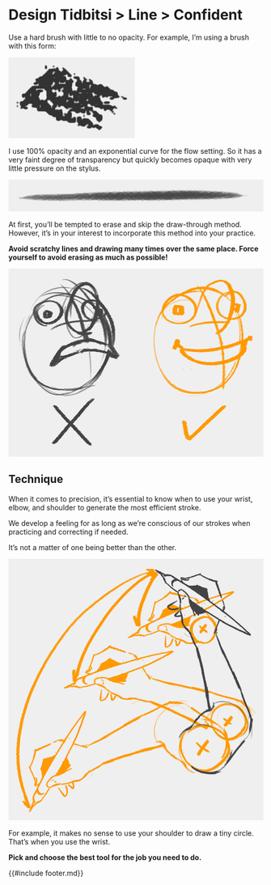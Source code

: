 # Design Tidbitsi > Line > Confident

Use a hard brush with little to no opacity. For example, I’m using a brush with this form:

<img style="height: 10rem" src="./assets/images/04-01-01-brush.png">

I use 100% opacity and an exponential curve for the flow setting. So it has a very faint degree of transparency but quickly becomes opaque with very little pressure on the stylus.

![](./assets/images/04-01-01-stroke.png)

At first, you’ll be tempted to erase and skip the draw-through method. However, it’s in your interest to incorporate this method into your practice.

**Avoid scratchy lines and drawing many times over the same place. Force yourself to avoid erasing as much as possible!**

<img style="width: 40rem" src="./assets/images/04-01-01-avoid.png">

## Technique

When it comes to precision, it’s essential to know when to use your wrist, elbow, and shoulder to generate the most efficient stroke.

We develop a feeling for as long as we’re conscious of our strokes when practicing and correcting if needed.

It’s not a matter of one being better than the other.

<img style="width: 40rem" src="./assets/images/04-01-01-technique.png">

For example, it makes no sense to use your shoulder to draw a tiny circle. That’s when you use the wrist.

**Pick and choose the best tool for the job you need to do.**

{{#include footer.md}}

